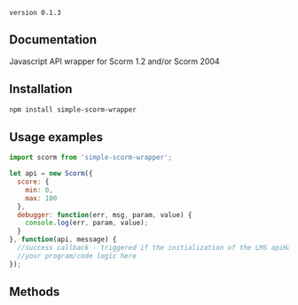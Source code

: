 `version 0.1.3`

## Documentation

Javascript API wrapper for Scorm 1.2 and/or Scorm 2004

## Installation

```bash
npm install simple-scorm-wrapper
```

## Usage examples

```javascript
import scorm from 'simple-scorm-wrapper';

let api = new Scorm({
  score: {
    min: 0,
    max: 100
  },
  debugger: function(err, msg, param, value) {
    console.log(err, param, value);
  }
}, function(api, message) {
  //success callback - triggered if the initialization of the LMS apiHandler was successful
  //your program/code logic here
});
```

## Methods